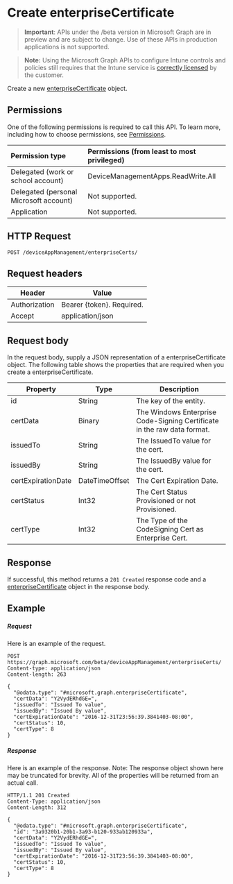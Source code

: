 ﻿# Create enterpriseCertificate

> **Important**: APIs under the /beta version in Microsoft Graph are in preview and are subject to change. Use of these APIs in production applications is not supported.

> **Note:** Using the Microsoft Graph APIs to configure Intune controls and policies still requires that the Intune service is [correctly licensed](https://go.microsoft.com/fwlink/?linkid=839381) by the customer.

Create a new [enterpriseCertificate](../resources/intune_apps_enterprisecertificate.md) object.
## Permissions
One of the following permissions is required to call this API. To learn more, including how to choose permissions, see [Permissions](../../../concepts/permissions_reference.md).

|Permission type      | Permissions (from least to most privileged)              |
|:--------------------|:---------------------------------------------------------|
|Delegated (work or school account) | DeviceManagementApps.ReadWrite.All    |
|Delegated (personal Microsoft account) | Not supported.    |
|Application | Not supported. |

## HTTP Request
<!-- {
  "blockType": "ignored"
}
-->
```http
POST /deviceAppManagement/enterpriseCerts/
```

## Request headers
|Header|Value|
|---|---|
|Authorization|Bearer {token}. Required.|
|Accept|application/json|

## Request body
In the request body, supply a JSON representation of a enterpriseCertificate object.
The following table shows the properties that are required when you create a enterpriseCertificate.

|Property|Type|Description|
|---|---|---|
|id|String|The key of the entity.|
|certData|Binary|The Windows Enterprise Code-Signing Certificate in the raw data format.|
|issuedTo|String|The IssuedTo value for the cert.|
|issuedBy|String|The IssuedBy value for the cert.|
|certExpirationDate|DateTimeOffset|The Cert Expiration Date.|
|certStatus|Int32|The Cert Status Provisioned or not Provisioned.|
|certType|Int32|The Type of the CodeSigning Cert as Enterprise Cert.|

## Response

If successful, this method returns a `201 Created` response code and a [enterpriseCertificate](../resources/intune_apps_enterprisecertificate.md) object in the response body.

## Example

##### Request

Here is an example of the request.
```http
POST https://graph.microsoft.com/beta/deviceAppManagement/enterpriseCerts/
Content-type: application/json
Content-length: 263

{
  "@odata.type": "#microsoft.graph.enterpriseCertificate",
  "certData": "Y2VydERhdGE=",
  "issuedTo": "Issued To value",
  "issuedBy": "Issued By value",
  "certExpirationDate": "2016-12-31T23:56:39.3841403-08:00",
  "certStatus": 10,
  "certType": 8
}
```

##### Response

Here is an example of the response. Note: The response object shown here may be truncated for brevity. All of the properties will be returned from an actual call.
```http
HTTP/1.1 201 Created
Content-Type: application/json
Content-Length: 312

{
  "@odata.type": "#microsoft.graph.enterpriseCertificate",
  "id": "3a9320b1-20b1-3a93-b120-933ab120933a",
  "certData": "Y2VydERhdGE=",
  "issuedTo": "Issued To value",
  "issuedBy": "Issued By value",
  "certExpirationDate": "2016-12-31T23:56:39.3841403-08:00",
  "certStatus": 10,
  "certType": 8
}
```



